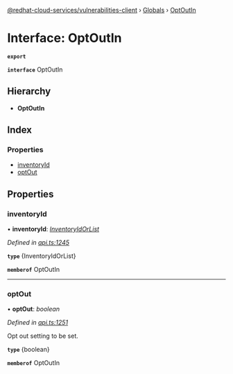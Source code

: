 [@redhat-cloud-services/vulnerabilities-client](../README.md) › [Globals](../globals.md) › [OptOutIn](optoutin.md)

# Interface: OptOutIn

**`export`** 

**`interface`** OptOutIn

## Hierarchy

* **OptOutIn**

## Index

### Properties

* [inventoryId](optoutin.md#inventoryid)
* [optOut](optoutin.md#optout)

## Properties

###  inventoryId

• **inventoryId**: *[InventoryIdOrList](inventoryidorlist.md)*

*Defined in [api.ts:1245](https://github.com/RedHatInsights/javascript-clients/blob/master/packages/vulnerabilities/api.ts#L1245)*

**`type`** {InventoryIdOrList}

**`memberof`** OptOutIn

___

###  optOut

• **optOut**: *boolean*

*Defined in [api.ts:1251](https://github.com/RedHatInsights/javascript-clients/blob/master/packages/vulnerabilities/api.ts#L1251)*

Opt out setting to be set.

**`type`** {boolean}

**`memberof`** OptOutIn
